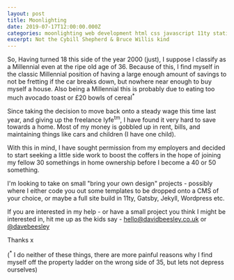 ```yaml
---
layout: post
title: Moonlighting
date: 2019-07-17T12:00:00.000Z
categories: moonlighting web development html css javascript 11ty static site
excerpt: Not the Cybill Shepherd & Bruce Willis kind
---
```


So,
Having turned 18 this side of the year 2000 (just), I suppose I classify as a Millennial even at the ripe old age of 36. Because of this, I find myself in the classic Millennial position of having a large enough amount of savings to not be fretting if the car breaks down, but nowhere near enough to buy myself a house. Also being a Millennial this is probably due to eating too much avocado toast or £20 bowls of cereal<sup>\*</sup>

Since taking the decision to move back onto a steady wage this time last year, and giving up the freelance lyfe<sup>tm</sup>, I have found it very hard to save towards a home. Most of my money is gobbled up in rent, bills, and maintaining things like cars and children (I have one child).

With this in mind, I have sought permission from my employers and decided to start seeking a little side work to boost the coffers in the hope of joining my fellow 30 somethings in home ownership before I become a 40 or 50 something.

I'm looking to take on small "bring your own design" projects - possibly where I either code you out some templates to be dropped onto a CMS of your choice, or maybe a full site build in 11ty, Gatsby, Jekyll, Wordpress etc.

If you are interested in my help - or have a small project you think I might be interested in, hit me up as the kids say - [hello@davidbeesley.co.uk](mailto:hello@davidbeesley.co.uk) or [@davebeesley](https://www.twitter.com/davebeesley)

Thanks x

(<sup>\*</sup> I do neither of these things, there are more painful reasons why I find myself off the property ladder on the wrong side of 35, but lets not depress ourselves)
